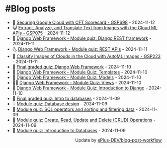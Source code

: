 # #Blog posts
<!-- BLOG-POST-LIST:START -->
- 🧰 [Securing Google Cloud with CFT Scorecard - GSP698](https://eplus.dev/securing-google-cloud-with-cft-scorecard-gsp698) - 2024-11-12
- 😺 [Extract, Analyze, and Translate Text from Images with the Cloud ML APIs - GSP075](https://eplus.dev/extract-analyze-and-translate-text-from-images-with-the-cloud-ml-apis-gsp075) - 2024-11-12
- 🗽 [Django Web Framework - Module quiz: Django REST framework](https://eplus.dev/django-web-framework-module-quiz-django-rest-framework) - 2024-11-11
- 🌜 [Django Web Framework - Module quiz: REST APIs](https://eplus.dev/django-web-framework-module-quiz-rest-apis) - 2024-11-11
- 📝 [Classify Images of Clouds in the Cloud with AutoML Images - GSP223](https://eplus.dev/classify-images-of-clouds-in-the-cloud-with-automl-images-gsp223) - 2024-11-11
- 🚀 [Final graded quiz: Django Web Framework](https://eplus.dev/final-graded-quiz-django-web-framework) - 2024-11-10
- 💼 [Django Web Framework - Module Quiz: Templates](https://eplus.dev/django-web-framework-module-quiz-templates) - 2024-11-10
- 🦣 [Django Web Framework - Module Quiz: Models](https://eplus.dev/django-web-framework-module-quiz-models) - 2024-11-10
- 👨‍🏫 [Django Web Framework - Module Quiz: Views](https://eplus.dev/django-web-framework-module-quiz-views) - 2024-11-10
- 🔭 [Django Web Framework - Module Quiz: Introduction to Django](https://eplus.dev/django-web-framework-module-quiz-introduction-to-django) - 2024-11-10
- 🤡 [Final graded quiz: Intro to databases](https://eplus.dev/final-graded-quiz-intro-to-databases) - 2024-11-09
- 💡 [Module quiz: Database design](https://eplus.dev/module-quiz-database-design) - 2024-11-09
- 🦣 [Module quiz: SQL operators and sorting and filtering data](https://eplus.dev/module-quiz-sql-operators-and-sorting-and-filtering-data) - 2024-11-09
- 💪 [Module quiz: Create, Read, Update and Delete &lpar;CRUD&rpar; Operations](https://eplus.dev/module-quiz-create-read-update-and-delete-crud-operations) - 2024-11-09
- 🤡 [Module quiz: Introduction to Databases](https://eplus.dev/module-quiz-introduction-to-databases) - 2024-11-09<!-- BLOG-POST-LIST:END -->
<div align="right">
  Update by <a target="_blank"
    href="https://github.com/ePlus-DEV/blog-post-workflow">ePlus-DEV/blog-post-workflow</a>
</div>
